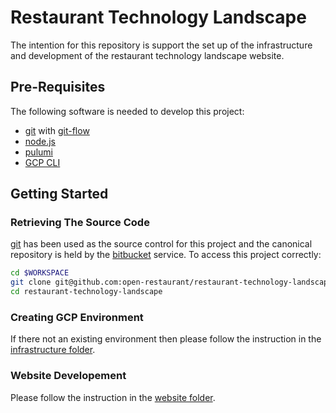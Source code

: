 # Restaurant Technology Landscape

The intention for this repository is support the set up of the infrastructure and development of the restaurant technology landscape website.

## Pre-Requisites
The following software is needed to develop this project:

  * [git](http://git-scm.com/) with [git-flow](https://github.com/nvie/gitflow)
  * [node.js](https://nodejs.org/)
  * [pulumi](https://www.pulumi.com/docs/get-started/install/)
  * [GCP CLI](https://cloud.google.com/sdk/install)

## Getting Started

### Retrieving The Source Code
[git](http://git-scm.com/) has been used as the source control for this project and the canonical repository is held by the [bitbucket](https://bitbucket.org/) service. To access this project correctly:

```bash
cd $WORKSPACE
git clone git@github.com:open-restaurant/restaurant-technology-landscape.git
cd restaurant-technology-landscape
```

### Creating GCP Environment
If there not an existing environment then please follow the instruction in the [infrastructure folder](./infrastructure/gcp/setup/README.md).

### Website Developement
Please follow the instruction in the [website folder](./website/README.md).
